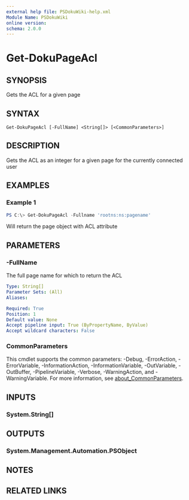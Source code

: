 ```yaml
---
external help file: PSDokuWiki-help.xml
Module Name: PSDokuWiki
online version:
schema: 2.0.0
---
```


# Get-DokuPageAcl

## SYNOPSIS
Gets the ACL for a given page

## SYNTAX

```
Get-DokuPageAcl [-FullName] <String[]> [<CommonParameters>]
```

## DESCRIPTION
Gets the ACL as an integer for a given page for the currently connected user

## EXAMPLES

### Example 1
```powershell
PS C:\> Get-DokuPageAcl -Fullname 'rootns:ns:pagename'
```

Will return the page object with ACL attribute

## PARAMETERS

### -FullName
The full page name for which to return the ACL

```yaml
Type: String[]
Parameter Sets: (All)
Aliases:

Required: True
Position: 1
Default value: None
Accept pipeline input: True (ByPropertyName, ByValue)
Accept wildcard characters: False
```

### CommonParameters
This cmdlet supports the common parameters: -Debug, -ErrorAction, -ErrorVariable, -InformationAction, -InformationVariable, -OutVariable, -OutBuffer, -PipelineVariable, -Verbose, -WarningAction, and -WarningVariable. For more information, see [about_CommonParameters](http://go.microsoft.com/fwlink/?LinkID=113216).

## INPUTS

### System.String[]

## OUTPUTS

### System.Management.Automation.PSObject

## NOTES

## RELATED LINKS
